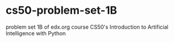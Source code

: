 # cs50-problem-set-1B
problem set 1B of edx.org course CS50's Introduction to Artificial Intelligence with Python
